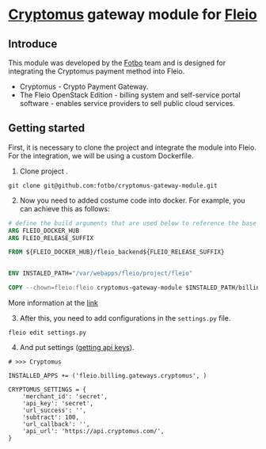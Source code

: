 # [Cryptomus](https://cryptomus.com) gateway module for [Fleio](https://fleio.com)

## Introduce

This module was developed by the [Fotbo](https://fotbo.com) team and is designed for integrating the Cryptomus payment method into Fleio.

- Cryptomus - Crypto Payment Gateway.
- The Fleio OpenStack Edition - billing system and self-service portal software - enables service providers to sell public cloud services.

## Getting started

First, it is necessary to clone the project and integrate the module into Fleio. For the integration, we will be using a custom Dockerfile.

1. Clone project .
```
git clone git@github.com:fotbo/cryptomus-gateway-module.git
```
2.  Now you need to added costume code into docker. For example, you can achieve this as follows:

```dockerfile
# define the build arguments that are used below to reference the base Docker backend image
ARG FLEIO_DOCKER_HUB
ARG FLEIO_RELEASE_SUFFIX

FROM ${FLEIO_DOCKER_HUB}/fleio_backend${FLEIO_RELEASE_SUFFIX}


ENV INSTALED_PATH="/var/webapps/fleio/project/fleio"

COPY --chown=fleio:fleio cryptomus-gateway-module $INSTALED_PATH/billing/gateways/cryptomus
```

More information at the [link](https://fleio.com/docs/2024.01/developer/add-change-docker-files.html)

3. After this, you need to add configurations in the `settings.py` file.
```
fleio edit settings.py
```

4. And put settings ([getting api keys](https://doc.cryptomus.com/getting-started/getting-api-keys)).
```
# >>> Cryptomus 

INSTALLED_APPS += ('fleio.billing.gateways.cryptomus', )

CRYPTOMUS_SETTINGS = {
    'merchant_id': 'secret',
    'api_key': 'secret',
    'url_success': '',
    'subtract': 100,
    'url_callback': '',
    'api_url': 'https://api.cryptomus.com/',
}
```


